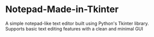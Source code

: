 # Notepad-Made-in-Tkinter
A simple notepad-like text editor built using Python's Tkinter library. Supports basic text editing features with a clean and minimal GUI
